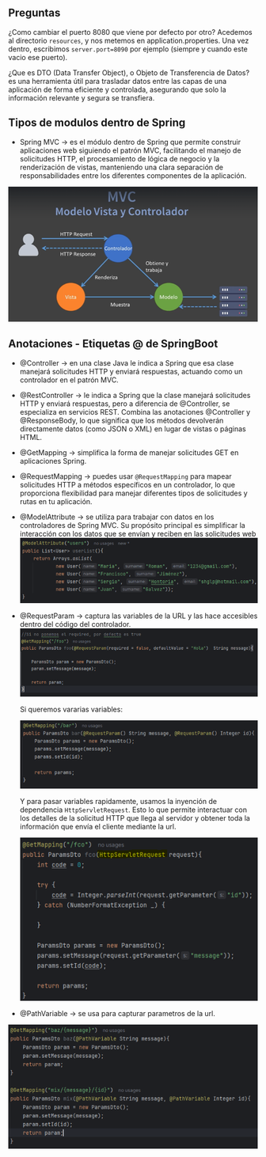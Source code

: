 ## Preguntas

¿Como cambiar el puerto 8080 que viene por defecto por otro?
 Acedemos al directorio `resources`, y nos metemos en application.properties. Una vez dentro, escribimos `server.port=8090` por ejemplo (siempre y cuando este vacio ese puerto).


¿Que es DTO  (Data Transfer Object), o Objeto de Transferencia de Datos?
es una herramienta útil para trasladar datos entre las capas de una aplicación de forma eficiente y controlada, asegurando que solo la información relevante y segura se transfiera.








## Tipos de modulos dentro de Spring

- Spring MVC -> es el módulo dentro de Spring que permite construir aplicaciones web siguiendo el patrón MVC, facilitando el manejo de solicitudes HTTP, el procesamiento de lógica de negocio y la renderización de vistas, manteniendo una clara separación de responsabilidades entre los diferentes componentes de la aplicación.
  

![imagen mvc](src/main/resources/img/mvc.PNG)







## Anotaciones - Etiquetas @ de SpringBoot

- @Controller -> en una clase Java le indica a Spring que esa clase manejará solicitudes HTTP y enviará respuestas, actuando como un controlador en el patrón MVC.  


- @RestController -> le indica a Spring que la clase manejará solicitudes HTTP y enviará respuestas, pero a diferencia de @Controller, se especializa en servicios REST. Combina las anotaciones @Controller y @ResponseBody, lo que significa que los métodos devolverán directamente datos (como JSON o XML) en lugar de vistas o páginas HTML.  
 

- @GetMapping -> simplifica la forma de manejar solicitudes GET en aplicaciones Spring.  


- @RequestMapping -> puedes usar `@RequestMapping` para mapear solicitudes HTTP a métodos específicos en un controlador, lo que proporciona flexibilidad para manejar diferentes tipos de solicitudes y rutas en tu aplicación.  
 

-  @ModelAttribute -> se utiliza para trabajar con datos en los controladores de Spring MVC. Su propósito principal es simplificar la interacción con los datos que se envían y reciben en las solicitudes web
   ![imagen mvc](src/main/resources/img/modelattribute.PNG)


- @RequestParam -> captura las variables de la URL y las hace accesibles dentro del código del controlador.
  ![imagen mvc](src/main/resources/img/params.PNG)

    Si queremos vararias variables:

    ![imagen mvc](src/main/resources/img/params2.PNG)

    Y para pasar variables rapidamente, usamos la inyención de dependencia `HttpServletRequest`. Esto lo que permite interactuar con los detalles de la solicitud HTTP que llega al servidor y obtener toda la información que envía el cliente mediante la url.
    
    ![imagen mvc](src/main/resources/img/params3.PNG)       


- @PathVariable -> se usa para capturar parametros de la url.

![imagen mvc](src/main/resources/img/params4.PNG) 